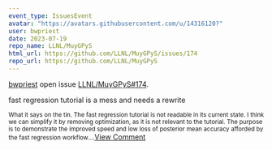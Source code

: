 ```yaml
---
event_type: IssuesEvent
avatar: "https://avatars.githubusercontent.com/u/14316120?"
user: bwpriest
date: 2023-07-19
repo_name: LLNL/MuyGPyS
html_url: https://github.com/LLNL/MuyGPyS/issues/174
repo_url: https://github.com/LLNL/MuyGPyS
---
```


<a href='https://github.com/bwpriest' target='_blank'>bwpriest</a> open issue <a href='https://github.com/LLNL/MuyGPyS/issues/174' target='_blank'>LLNL/MuyGPyS#174</a>.

<p>fast regression tutorial is a mess and needs a rewrite</p><small>What it says on the tin. The fast regression tutorial is not readable in its current state. I think we can simplify it by removing optimization, as it is not relevant to the tutorial. The purpose is to demonstrate the improved speed and low loss of posterior mean accuracy afforded by the fast regression workflow....</small><a href='https://github.com/LLNL/MuyGPyS/issues/174' target='_blank'>View Comment</a>